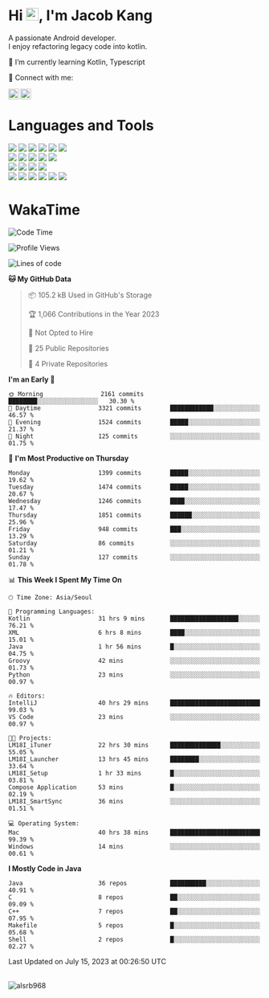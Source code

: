# Hi <img src="https://media.giphy.com/media/hvRJCLFzcasrR4ia7z/giphy.gif" width="25px">, I'm Jacob Kang
A passionate Android developer.
</br>
I enjoy refactoring legacy code into kotlin.

🌱 I’m currently learning Kotlin, Typescript

🤝 Connect with me:

<a href="https://www.linkedin.com/in/minkyu-kang-b7477b1b2/"><img align="left" src="https://raw.githubusercontent.com/yushi1007/yushi1007/main/images/linkedin.svg" alt="Minkyu Kang | LinkedIn" width="21px"/></a>
<a href="https://www.instagram.com/_jacob_kang/"><img align="left" src="https://raw.githubusercontent.com/yushi1007/yushi1007/main/images/instagram.svg" alt="Jacob Kang | Instagram" width="21px"/></a>

</br>

# Languages and Tools

<div align="left">
<img src="https://img.shields.io/badge/java-007396?logo=java&logoColor=white"/>
<img src="https://img.shields.io/badge/kotlin-7F52FF?logo=kotlin&logoColor=white"/>
<img src="https://img.shields.io/badge/python-3776AB?logo=python&logoColor=white"/>
<img src="https://img.shields.io/badge/bash shell-4EAA25?logo=gnubash&logoColor=white"/>
<img src="https://img.shields.io/badge/c-A8B9CC?logo=c&logoColor=white"/>
<img src="https://img.shields.io/badge/c++-00599C?logo=c%2b%2b&logoColor=white"/>
</div>
<div align="left">
<img src="https://img.shields.io/badge/git-F05032?logo=git&logoColor=white"/>
<img src="https://img.shields.io/badge/github-181717?logo=github&logoColor=white"/>
<img src="https://img.shields.io/badge/mysql-4479A1?logo=mysql&logoColor=white"/>
<img src="https://img.shields.io/badge/sqlite-003B57?logo=sqlite&logoColor=white"/>
<img src="https://img.shields.io/badge/amazon AWS-232F3E?logo=amazonaws&logoColor=white"/>
</div>
<div align="left">
<img src="https://img.shields.io/badge/android-3DDC84?logo=android&logoColor=white"/>
<img src="https://img.shields.io/badge/linux-FCC624?logo=linux&logoColor=white"/>
<img src="https://img.shields.io/badge/flask-000000?logo=flask&logoColor=white"/>
<img src="https://img.shields.io/badge/arduino-00979D?logo=arduino&logoColor=white"/>
</div>
<div align="left">
<img src="https://img.shields.io/badge/slack-4A154B?logo=slack&logoColor=white"/>
<img src="https://img.shields.io/badge/notion-000000?logo=notion&logoColor=white"/>
<img src="https://img.shields.io/badge/jira-0052CC?logo=jira&logoColor=white"/>
<img src="https://img.shields.io/badge/postman-FF6C37?logo=postman&logoColor=white"/>
<img src="https://img.shields.io/badge/intellij-000000?logo=intellijidea&logoColor=white"/>
<img src="https://img.shields.io/badge/pycharm-000000?logo=pycharm&logoColor=white"/>
</div>

# WakaTime

<!--START_SECTION:waka-->
![Code Time](http://img.shields.io/badge/Code%20Time-2%2C752%20hrs%2038%20mins-blue)

![Profile Views](http://img.shields.io/badge/Profile%20Views-0-blue)

![Lines of code](https://img.shields.io/badge/From%20Hello%20World%20I%27ve%20Written-4.7%20million%20lines%20of%20code-blue)

**🐱 My GitHub Data** 

> 📦 105.2 kB Used in GitHub's Storage 
 > 
> 🏆 1,066 Contributions in the Year 2023
 > 
> 🚫 Not Opted to Hire
 > 
> 📜 25 Public Repositories 
 > 
> 🔑 4 Private Repositories 
 > 
**I'm an Early 🐤** 

```text
🌞 Morning                2161 commits        ████████░░░░░░░░░░░░░░░░░   30.30 % 
🌆 Daytime                3321 commits        ████████████░░░░░░░░░░░░░   46.57 % 
🌃 Evening                1524 commits        █████░░░░░░░░░░░░░░░░░░░░   21.37 % 
🌙 Night                  125 commits         ░░░░░░░░░░░░░░░░░░░░░░░░░   01.75 % 
```
📅 **I'm Most Productive on Thursday** 

```text
Monday                   1399 commits        █████░░░░░░░░░░░░░░░░░░░░   19.62 % 
Tuesday                  1474 commits        █████░░░░░░░░░░░░░░░░░░░░   20.67 % 
Wednesday                1246 commits        ████░░░░░░░░░░░░░░░░░░░░░   17.47 % 
Thursday                 1851 commits        ██████░░░░░░░░░░░░░░░░░░░   25.96 % 
Friday                   948 commits         ███░░░░░░░░░░░░░░░░░░░░░░   13.29 % 
Saturday                 86 commits          ░░░░░░░░░░░░░░░░░░░░░░░░░   01.21 % 
Sunday                   127 commits         ░░░░░░░░░░░░░░░░░░░░░░░░░   01.78 % 
```


📊 **This Week I Spent My Time On** 

```text
🕑︎ Time Zone: Asia/Seoul

💬 Programming Languages: 
Kotlin                   31 hrs 9 mins       ███████████████████░░░░░░   76.21 % 
XML                      6 hrs 8 mins        ████░░░░░░░░░░░░░░░░░░░░░   15.01 % 
Java                     1 hr 56 mins        █░░░░░░░░░░░░░░░░░░░░░░░░   04.75 % 
Groovy                   42 mins             ░░░░░░░░░░░░░░░░░░░░░░░░░   01.73 % 
Python                   23 mins             ░░░░░░░░░░░░░░░░░░░░░░░░░   00.97 % 

🔥 Editors: 
IntelliJ                 40 hrs 29 mins      █████████████████████████   99.03 % 
VS Code                  23 mins             ░░░░░░░░░░░░░░░░░░░░░░░░░   00.97 % 

🐱‍💻 Projects: 
LM18I_iTuner             22 hrs 30 mins      ██████████████░░░░░░░░░░░   55.05 % 
LM18I_Launcher           13 hrs 45 mins      ████████░░░░░░░░░░░░░░░░░   33.64 % 
LM18I_Setup              1 hr 33 mins        █░░░░░░░░░░░░░░░░░░░░░░░░   03.81 % 
Compose Application      53 mins             █░░░░░░░░░░░░░░░░░░░░░░░░   02.19 % 
LM18I_SmartSync          36 mins             ░░░░░░░░░░░░░░░░░░░░░░░░░   01.51 % 

💻 Operating System: 
Mac                      40 hrs 38 mins      █████████████████████████   99.39 % 
Windows                  14 mins             ░░░░░░░░░░░░░░░░░░░░░░░░░   00.61 % 
```

**I Mostly Code in Java** 

```text
Java                     36 repos            ██████████░░░░░░░░░░░░░░░   40.91 % 
C                        8 repos             ██░░░░░░░░░░░░░░░░░░░░░░░   09.09 % 
C++                      7 repos             ██░░░░░░░░░░░░░░░░░░░░░░░   07.95 % 
Makefile                 5 repos             █░░░░░░░░░░░░░░░░░░░░░░░░   05.68 % 
Shell                    2 repos             █░░░░░░░░░░░░░░░░░░░░░░░░   02.27 % 
```




 Last Updated on July 15, 2023 at 00:26:50 UTC
<!--END_SECTION:waka-->

</br>

<div align="left">
<img align="left" src="https://github-readme-stats.vercel.app/api/top-langs?username=alsrb968&show_icons=true&locale=en&layout=compact&theme=dark" alt="alsrb968" />
</div>
